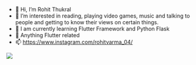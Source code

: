 - 👋 Hi, I’m Rohit Thukral
- 👀 I’m interested in reading, playing video games, music and talking to people and getting to know their views on certain things.
- 🌱 I am currently learning Flutter Framework and Python Flask
- 💞️ Anything Flutter related
- 📫 https://www.instagram.com/rohitvarma_04/

<img align="center" src="https://github-readme-stats.vercel.app/api/<CARD_TYPE>/?username=Enigma04&theme=<THEME_NAME>" />


<!---
Enigma04/Enigma04 is a ✨ special ✨ repository because its `README.md` (this file) appears on your GitHub profile.
You can click the Preview link to take a look at your changes.
--->
